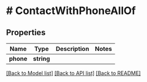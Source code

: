 # # ContactWithPhoneAllOf

## Properties

Name | Type | Description | Notes
------------ | ------------- | ------------- | -------------
**phone** | **string** |  |

[[Back to Model list]](../../README.md#models) [[Back to API list]](../../README.md#endpoints) [[Back to README]](../../README.md)
